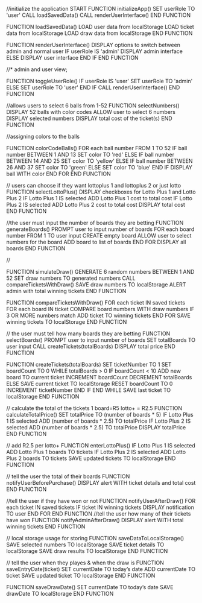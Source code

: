 //initialize the application
START
FUNCTION initializeApp()
    SET userRole TO 'user'
    CALL loadSavedData() 
    CALL renderUserInterface()
END FUNCTION

FUNCTION loadSavedData()
    LOAD user data from localStorage
    LOAD ticket data from localStorage
    LOAD draw data from localStorage
END FUNCTION

FUNCTION renderUserInterface()
    DISPLAY options to switch between admin and normal user
    IF userRole IS 'admin'
        DISPLAY admin interface
    ELSE
        DISPLAY user interface
    END IF
END FUNCTION

//* admin and user view;

FUNCTION toggleUserRole()
    IF userRole IS 'user'
        SET userRole TO 'admin'
    ELSE
        SET userRole TO 'user'
    END IF
    CALL renderUserInterface()
END FUNCTION

//allows users to select 6 balls from 1-52
FUNCTION selectNumbers()
    DISPLAY 52 balls with color codes
    ALLOW user to select 6 numbers
    DISPLAY selected numbers
    DISPLAY total cost of the ticket(s)
END FUNCTION


//assigning colors to the balls 

FUNCTION colorCodeBalls()
    FOR each ball number FROM 1 TO 52
        IF ball number BETWEEN 1 AND 13
            SET color TO 'red'
        ELSE IF ball number BETWEEN 14 AND 25
            SET color TO 'yellow'
        ELSE IF ball number BETWEEN 26 AND 37
            SET color TO 'green'
        ELSE
            SET color TO 'blue'
        END IF
        DISPLAY ball WITH color
    END FOR
END FUNCTION

// users can choose if they want lottoplus 1 and lottoplus 2 or just lotto
FUNCTION selectLottoPlus()
    DISPLAY checkboxes for Lotto Plus 1 and Lotto Plus 2
    IF Lotto Plus 1 IS selected
        ADD Lotto Plus 1 cost to total cost
    IF Lotto Plus 2 IS selected
        ADD Lotto Plus 2 cost to total cost
    DISPLAY total cost
END FUNCTION

//the user must input the number of boards they are betting
FUNCTION generateBoards()
    PROMPT user to input number of boards
    FOR each board number FROM 1 TO user input
        CREATE empty board
        ALLOW user to select numbers for the board
        ADD board to list of boards
    END FOR
    DISPLAY all boards
END FUNCTION

//

FUNCTION simulateDraw()
    GENERATE 6 random numbers BETWEEN 1 AND 52
    SET draw numbers TO generated numbers
    CALL compareTicketsWithDraw()
    SAVE draw numbers TO localStorage
    ALERT admin with total winning tickets
END FUNCTION

FUNCTION compareTicketsWithDraw()
    FOR each ticket IN saved tickets
        FOR each board IN ticket
            COMPARE board numbers WITH draw numbers
            IF 3 OR MORE numbers match
                ADD ticket TO winning tickets
    END FOR
    SAVE winning tickets TO localStorage
END FUNCTION


// the user must tell how many boards they are betting
FUNCTION selectBoards()
    PROMPT user to input number of boards
    SET totalBoards TO user input
    CALL createTickets(totalBoards)
    DISPLAY total price
END FUNCTION

FUNCTION createTickets(totalBoards)
    SET ticketNumber TO 1
    SET boardCount TO 0
    WHILE totalBoards > 0
        IF boardCount < 10
            ADD new board TO current ticket
            INCREMENT boardCount
            DECREMENT totalBoards
        ELSE
            SAVE current ticket TO localStorage
            RESET boardCount TO 0
            INCREMENT ticketNumber
        END IF
    END WHILE
    SAVE last ticket TO localStorage
END FUNCTION

// calculate the total of the tickets 1 board=R5 lotto+ = R2.5
FUNCTION calculateTotalPrice()
    SET totalPrice TO (number of boards * 5)
    IF Lotto Plus 1 IS selected
        ADD (number of boards * 2.5) TO totalPrice
    IF Lotto Plus 2 IS selected
        ADD (number of boards * 2.5) TO totalPrice
    DISPLAY totalPrice
END FUNCTION


// add R2.5 per lotto+
FUNCTION enterLottoPlus()
    IF Lotto Plus 1 IS selected
        ADD Lotto Plus 1 boards TO tickets
    IF Lotto Plus 2 IS selected
        ADD Lotto Plus 2 boards TO tickets
    SAVE updated tickets TO localStorage
END FUNCTION

// tell the user the total of their boards 
FUNCTION notifyUserBeforePurchase()
    DISPLAY alert WITH ticket details and total cost
END FUNCTION

//tell the user if they have won or not
FUNCTION notifyUserAfterDraw()
    FOR each ticket IN saved tickets
        IF ticket IN winning tickets
            DISPLAY notification TO user
    END FOR
END FUNCTION
//tell the user how many of their tickets have won
FUNCTION notifyAdminAfterDraw()
    DISPLAY alert WITH total winning tickets
END FUNCTION


// local storage usage for storing 
FUNCTION saveDataToLocalStorage()
    SAVE selected numbers TO localStorage
    SAVE ticket details TO localStorage
    SAVE draw results TO localStorage
END FUNCTION

// tell the user when they playes & when the draw is
FUNCTION saveEntryDate(ticket)
    SET currentDate TO today’s date
    ADD currentDate TO ticket
    SAVE updated ticket TO localStorage
END FUNCTION


FUNCTION saveDrawDate()
    SET currentDate TO today’s date
    SAVE drawDate TO localStorage
END FUNCTION


